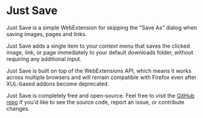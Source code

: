 # Just Save

Just Save is a simple WebExtension for skipping the "Save As" dialog when saving images, pages and links.

Just Save adds a single item to your context menu that saves the clicked image, link, or page immediately to your default downloads folder, without requiring any additional input.

Just Save is built on top of the WebExtensions API, which means it works across multiple browsers and will remain compatible with Firefox even after XUL-based addons become deprecated.

Just Save is completely free and open-source. Feel free to visit the [GitHub repo](https://github.com/lewisl9029/just-save-webextension) if you'd like to see the source code, report an issue, or contribute changes.